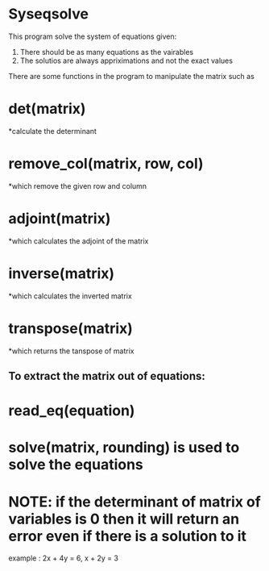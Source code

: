 # Syseqsolve

This program solve the system of equations given:

1. There should be as many equations as the vairables
2. The solutios are always appriximations and not the exact values


There are some functions in the program to manipulate the matrix such as



# det(matrix) 
*calculate the determinant

# remove_col(matrix, row, col)
*which remove the given row and column

# adjoint(matrix)
*which calculates the adjoint of the matrix

# inverse(matrix)
*which calculates the inverted matrix

# transpose(matrix)
*which returns the tanspose of matrix




## To extract the matrix out of equations:

# read_eq(equation)


# solve(matrix, rounding) is used to solve the equations

# NOTE: if the determinant of matrix of variables is 0 then it will return an error even if there is a solution to it

example : 2x + 4y = 6, x + 2y = 3
